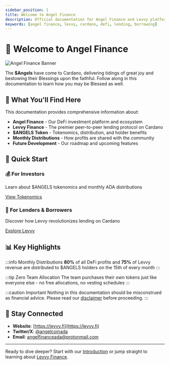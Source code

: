 ```yaml
---
sidebar_position: 1
title: Welcome to Angel Finance
description: Official documentation for Angel Finance and Levvy platform on Cardano
keywords: [angel finance, levvy, cardano, defi, lending, borrowing]
---
```


# 👼 Welcome to Angel Finance

<div style={{marginBottom: '2rem'}}>
  <img src="/images/banners/angel-twitter-banner.webp" alt="Angel Finance Banner" style={{width: '100%', height: 'auto', borderRadius: '12px'}} />
</div>

The **$Angels** have come to Cardano, delivering tidings of great joy and bestowing their Blessings upon the faithful. Follow along in this documentation to learn how you may be Blessed as well.

## 🌟 What You'll Find Here

This documentation provides comprehensive information about:

- **Angel Finance** - Our DeFi investment platform and ecosystem
- **Levvy Finance** - The premier peer-to-peer lending protocol on Cardano
- **$ANGELS Token** - Tokenomics, distribution, and holder benefits
- **Monthly Distributions** - How profits are shared with the community
- **Future Development** - Our roadmap and upcoming features

## 🚀 Quick Start

<div className="row">
  <div className="col col--6">
    <div className="card">
      <div className="card__header">
        <h3>💰 For Investors</h3>
      </div>
      <div className="card__body">
        <p>Learn about $ANGELS tokenomics and monthly ADA distributions</p>
      </div>
      <div className="card__footer">
        <a className="button button--primary button--block" href="/docs/angel-paper/tokenomics">View Tokenomics</a>
      </div>
    </div>
  </div>
  <div className="col col--6">
    <div className="card">
      <div className="card__header">
        <h3>🏦 For Lenders & Borrowers</h3>
      </div>
      <div className="card__body">
        <p>Discover how Levvy revolutionizes lending on Cardano</p>
      </div>
      <div className="card__footer">
        <a className="button button--primary button--block" href="/docs/angel-paper/levvy/what-is-levvy">Explore Levvy</a>
      </div>
    </div>
  </div>
</div>

## 📊 Key Highlights

:::info Monthly Distributions
**80%** of all DeFi profits and **75%** of Levvy revenue are distributed to $ANGELS holders on the 15th of every month
:::

:::tip Zero Team Allocation
The team purchases their own tokens just like everyone else - no free allocations, no vesting schedules
:::

:::caution Important
Nothing in this documentation should be misconstrued as financial advice. Please read our [disclaimer](/docs/angel-paper/disclaimer) before proceeding.
:::

## 🔗 Stay Connected

- **Website**: [https://levvy.fi](https://levvy.fi)
- **Twitter/X**: [@angelcoinada](https://twitter.com/angelcoinada)
- **Email**: [angelfinanceada@protonmail.com](mailto:angelfinanceada@protonmail.com)

---

Ready to dive deeper? Start with our [Introduction](/docs/angel-paper/introduction) or jump straight to learning about [Levvy Finance](/docs/angel-paper/levvy/what-is-levvy).